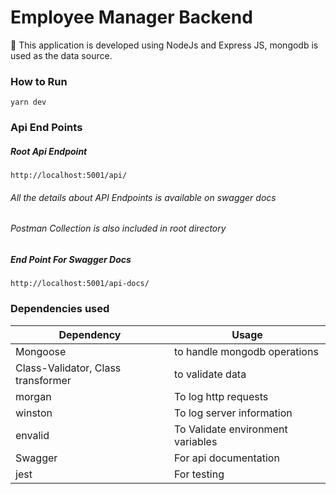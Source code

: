 # Employee Manager Backend
:rocket: This application is developed using NodeJs and Express JS, mongodb is used as the data source.

### How to Run 
`yarn dev` 

### Api End Points  

##### Root Api Endpoint
```http://localhost:5001/api/```

###### All the details about API Endpoints is available on swagger docs

###### Postman Collection is also included in root directory

##### End Point For Swagger Docs
```http://localhost:5001/api-docs/```

### Dependencies used
| Dependency                         | Usage                             |
| ---------------------------------- | --------------------------------- |
| Mongoose                           | to handle mongodb operations      |
| Class-Validator, Class transformer | to validate data                  |
| morgan                             | To log http requests              |
| winston                            | To log server information         |
| envalid                            | To Validate environment variables |
| Swagger                            | For api documentation             |
| jest                               | For testing                       |


